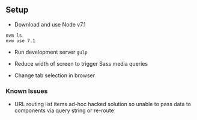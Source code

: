 ## Setup

* Download and use Node v7.1
```
nvm ls
nvm use 7.1
```

* Run development server `gulp`

* Reduce width of screen to trigger Sass media queries

* Change tab selection in browser

### Known Issues

* URL routing list items ad-hoc hacked solution so unable to pass data to components via query string or re-route

